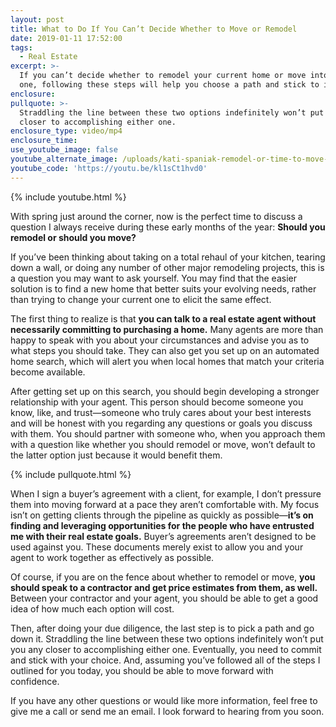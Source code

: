 ```yaml
---
layout: post
title: What to Do If You Can’t Decide Whether to Move or Remodel
date: 2019-01-11 17:52:00
tags:
  - Real Estate
excerpt: >-
  If you can’t decide whether to remodel your current home or move into a new
  one, following these steps will help you choose a path and stick to it.
enclosure:
pullquote: >-
  Straddling the line between these two options indefinitely won’t put you any
  closer to accomplishing either one.
enclosure_type: video/mp4
enclosure_time:
use_youtube_image: false
youtube_alternate_image: /uploads/kati-spaniak-remodel-or-time-to-move-youtube.jpg
youtube_code: 'https://youtu.be/kl1sCt1hvd0'
---
```


{% include youtube.html %}

With spring just around the corner, now is the perfect time to discuss a question I always receive during these early months of the year: **Should you remodel or should you move?**

If you’ve been thinking about taking on a total rehaul of your kitchen, tearing down a wall, or doing any number of other major remodeling projects, this is a question you may want to ask yourself. You may find that the easier solution is to find a new home that better suits your evolving needs, rather than trying to change your current one to elicit the same effect. 

The first thing to realize is that **you can talk to a real estate agent without necessarily committing to purchasing a home.** Many agents are more than happy to speak with you about your circumstances and advise you as to what steps you should take. They can also get you set up on an automated home search, which will alert you when local homes that match your criteria become available. 

After getting set up on this search, you should begin developing a stronger relationship with your agent. This person should become someone you know, like, and trust—someone who truly cares about your best interests and will be honest with you regarding any questions or goals you discuss with them. You should partner with someone who, when you approach them with a question like whether you should remodel or move, won’t default to the latter option just because it would benefit them.

{% include pullquote.html %}

When I sign a buyer’s agreement with a client, for example, I don’t pressure them into moving forward at a pace they aren’t comfortable with. My focus isn’t on getting clients through the pipeline as quickly as possible—**it’s on finding and leveraging opportunities for the people who have entrusted me with their real estate goals.** Buyer’s agreements aren’t designed to be used against you. These documents merely exist to allow you and your agent to work together as effectively as possible. 

Of course, if you are on the fence about whether to remodel or move, **you should speak to a contractor and get price estimates from them, as well.** Between your contractor and your agent, you should be able to get a good idea of how much each option will cost.

Then, after doing your due diligence, the last step is to pick a path and go down it. Straddling the line between these two options indefinitely won’t put you any closer to accomplishing either one. Eventually, you need to commit and stick with your choice. And, assuming you’ve followed all of the steps I outlined for you today, you should be able to move forward with confidence. 

If you have any other questions or would like more information, feel free to give me a call or send me an email. I look forward to hearing from you soon.<br>